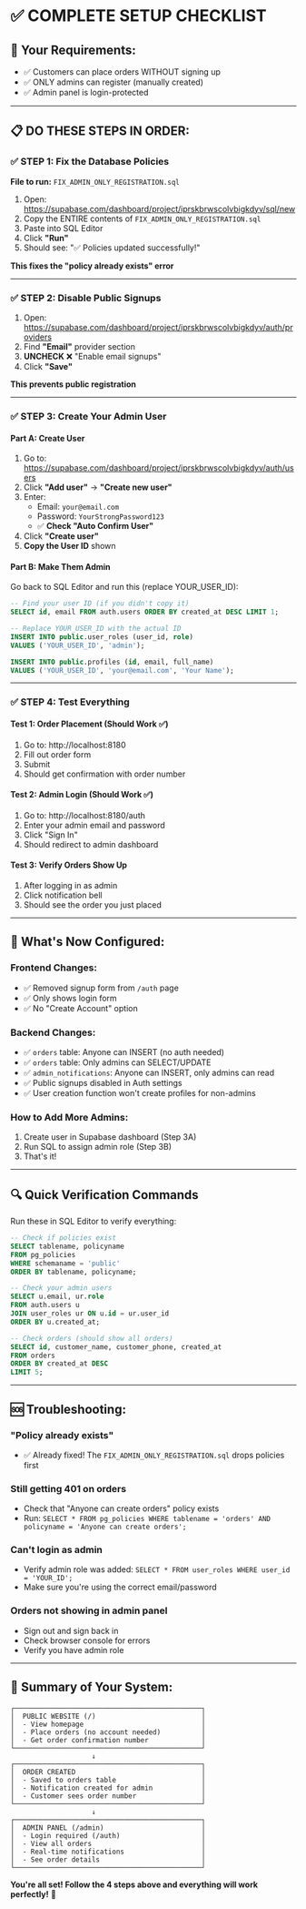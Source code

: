 # ✅ COMPLETE SETUP CHECKLIST

## 🎯 Your Requirements:

- ✅ Customers can place orders WITHOUT signing up
- ✅ ONLY admins can register (manually created)
- ✅ Admin panel is login-protected

---

## 📋 DO THESE STEPS IN ORDER:

### ✅ STEP 1: Fix the Database Policies

**File to run:** `FIX_ADMIN_ONLY_REGISTRATION.sql`

1. Open: https://supabase.com/dashboard/project/iprskbrwscolvbigkdyv/sql/new
2. Copy the ENTIRE contents of `FIX_ADMIN_ONLY_REGISTRATION.sql`
3. Paste into SQL Editor
4. Click **"Run"**
5. Should see: "✅ Policies updated successfully!"

**This fixes the "policy already exists" error**

---

### ✅ STEP 2: Disable Public Signups

1. Open: https://supabase.com/dashboard/project/iprskbrwscolvbigkdyv/auth/providers
2. Find **"Email"** provider section
3. **UNCHECK** ❌ "Enable email signups"
4. Click **"Save"**

**This prevents public registration**

---

### ✅ STEP 3: Create Your Admin User

#### Part A: Create User

1. Go to: https://supabase.com/dashboard/project/iprskbrwscolvbigkdyv/auth/users
2. Click **"Add user"** → **"Create new user"**
3. Enter:
   - Email: `your@email.com`
   - Password: `YourStrongPassword123`
   - ✅ **Check "Auto Confirm User"**
4. Click **"Create user"**
5. **Copy the User ID** shown

#### Part B: Make Them Admin

Go back to SQL Editor and run this (replace YOUR_USER_ID):

```sql
-- Find your user ID (if you didn't copy it)
SELECT id, email FROM auth.users ORDER BY created_at DESC LIMIT 1;

-- Replace YOUR_USER_ID with the actual ID
INSERT INTO public.user_roles (user_id, role)
VALUES ('YOUR_USER_ID', 'admin');

INSERT INTO public.profiles (id, email, full_name)
VALUES ('YOUR_USER_ID', 'your@email.com', 'Your Name');
```

---

### ✅ STEP 4: Test Everything

#### Test 1: Order Placement (Should Work ✅)

1. Go to: http://localhost:8180
2. Fill out order form
3. Submit
4. Should get confirmation with order number

#### Test 2: Admin Login (Should Work ✅)

1. Go to: http://localhost:8180/auth
2. Enter your admin email and password
3. Click "Sign In"
4. Should redirect to admin dashboard

#### Test 3: Verify Orders Show Up

1. After logging in as admin
2. Click notification bell
3. Should see the order you just placed

---

## 🎉 What's Now Configured:

### Frontend Changes:

- ✅ Removed signup form from `/auth` page
- ✅ Only shows login form
- ✅ No "Create Account" option

### Backend Changes:

- ✅ `orders` table: Anyone can INSERT (no auth needed)
- ✅ `orders` table: Only admins can SELECT/UPDATE
- ✅ `admin_notifications`: Anyone can INSERT, only admins can read
- ✅ Public signups disabled in Auth settings
- ✅ User creation function won't create profiles for non-admins

### How to Add More Admins:

1. Create user in Supabase dashboard (Step 3A)
2. Run SQL to assign admin role (Step 3B)
3. That's it!

---

## 🔍 Quick Verification Commands

Run these in SQL Editor to verify everything:

```sql
-- Check if policies exist
SELECT tablename, policyname
FROM pg_policies
WHERE schemaname = 'public'
ORDER BY tablename, policyname;

-- Check your admin users
SELECT u.email, ur.role
FROM auth.users u
JOIN user_roles ur ON u.id = ur.user_id
ORDER BY u.created_at;

-- Check orders (should show all orders)
SELECT id, customer_name, customer_phone, created_at
FROM orders
ORDER BY created_at DESC
LIMIT 5;
```

---

## 🆘 Troubleshooting:

### "Policy already exists"

- ✅ Already fixed! The `FIX_ADMIN_ONLY_REGISTRATION.sql` drops policies first

### Still getting 401 on orders

- Check that "Anyone can create orders" policy exists
- Run: `SELECT * FROM pg_policies WHERE tablename = 'orders' AND policyname = 'Anyone can create orders';`

### Can't login as admin

- Verify admin role was added: `SELECT * FROM user_roles WHERE user_id = 'YOUR_ID';`
- Make sure you're using the correct email/password

### Orders not showing in admin panel

- Sign out and sign back in
- Check browser console for errors
- Verify you have admin role

---

## 📝 Summary of Your System:

```
┌──────────────────────────────────────────────┐
│  PUBLIC WEBSITE (/)                          │
│  - View homepage                             │
│  - Place orders (no account needed)          │
│  - Get order confirmation number             │
└──────────────────────────────────────────────┘
                    ↓
┌──────────────────────────────────────────────┐
│  ORDER CREATED                               │
│  - Saved to orders table                     │
│  - Notification created for admin            │
│  - Customer sees order number                │
└──────────────────────────────────────────────┘
                    ↓
┌──────────────────────────────────────────────┐
│  ADMIN PANEL (/admin)                        │
│  - Login required (/auth)                    │
│  - View all orders                           │
│  - Real-time notifications                   │
│  - See order details                         │
└──────────────────────────────────────────────┘
```

**You're all set! Follow the 4 steps above and everything will work perfectly!** 🚀
